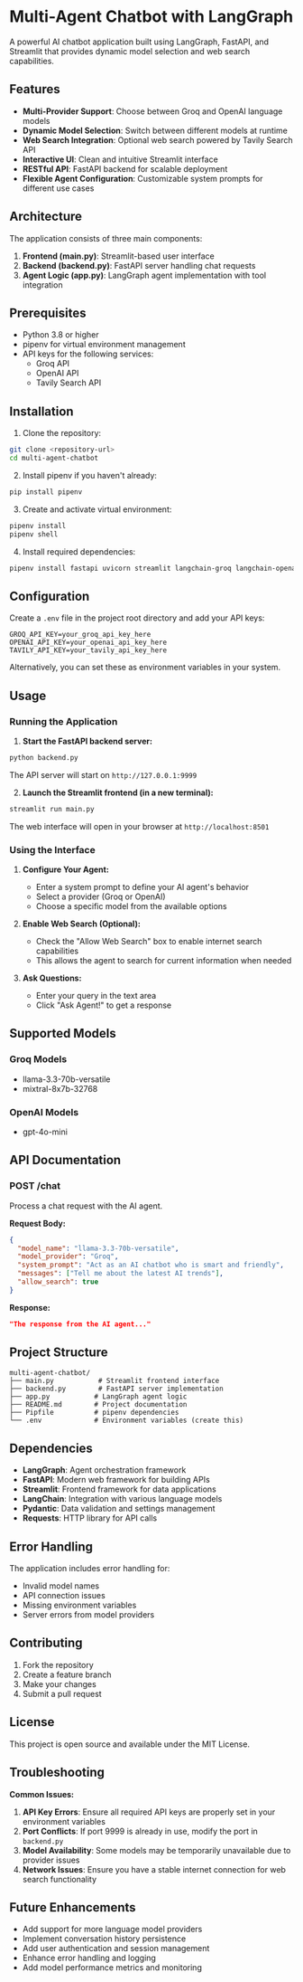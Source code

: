 # Multi-Agent Chatbot with LangGraph

A powerful AI chatbot application built using LangGraph, FastAPI, and Streamlit that provides dynamic model selection and web search capabilities.

## Features

- **Multi-Provider Support**: Choose between Groq and OpenAI language models
- **Dynamic Model Selection**: Switch between different models at runtime
- **Web Search Integration**: Optional web search powered by Tavily Search API
- **Interactive UI**: Clean and intuitive Streamlit interface
- **RESTful API**: FastAPI backend for scalable deployment
- **Flexible Agent Configuration**: Customizable system prompts for different use cases

## Architecture

The application consists of three main components:

1. **Frontend (main.py)**: Streamlit-based user interface
2. **Backend (backend.py)**: FastAPI server handling chat requests
3. **Agent Logic (app.py)**: LangGraph agent implementation with tool integration

## Prerequisites

- Python 3.8 or higher
- pipenv for virtual environment management
- API keys for the following services:
  - Groq API
  - OpenAI API
  - Tavily Search API

## Installation

1. Clone the repository:
```bash
git clone <repository-url>
cd multi-agent-chatbot
```

2. Install pipenv if you haven't already:
```bash
pip install pipenv
```

3. Create and activate virtual environment:
```bash
pipenv install
pipenv shell
```

4. Install required dependencies:
```bash
pipenv install fastapi uvicorn streamlit langchain-groq langchain-openai langchain-community langgraph requests pydantic
```

## Configuration

Create a `.env` file in the project root directory and add your API keys:

```env
GROQ_API_KEY=your_groq_api_key_here
OPENAI_API_KEY=your_openai_api_key_here
TAVILY_API_KEY=your_tavily_api_key_here
```

Alternatively, you can set these as environment variables in your system.

## Usage

### Running the Application

1. **Start the FastAPI backend server:**
```bash
python backend.py
```
The API server will start on `http://127.0.0.1:9999`

2. **Launch the Streamlit frontend (in a new terminal):**
```bash
streamlit run main.py
```
The web interface will open in your browser at `http://localhost:8501`

### Using the Interface

1. **Configure Your Agent:**
   - Enter a system prompt to define your AI agent's behavior
   - Select a provider (Groq or OpenAI)
   - Choose a specific model from the available options

2. **Enable Web Search (Optional):**
   - Check the "Allow Web Search" box to enable internet search capabilities
   - This allows the agent to search for current information when needed

3. **Ask Questions:**
   - Enter your query in the text area
   - Click "Ask Agent!" to get a response

## Supported Models

### Groq Models
- llama-3.3-70b-versatile
- mixtral-8x7b-32768

### OpenAI Models
- gpt-4o-mini

## API Documentation

### POST /chat

Process a chat request with the AI agent.

**Request Body:**
```json
{
  "model_name": "llama-3.3-70b-versatile",
  "model_provider": "Groq",
  "system_prompt": "Act as an AI chatbot who is smart and friendly",
  "messages": ["Tell me about the latest AI trends"],
  "allow_search": true
}
```

**Response:**
```json
"The response from the AI agent..."
```

## Project Structure

```
multi-agent-chatbot/
├── main.py           # Streamlit frontend interface
├── backend.py        # FastAPI server implementation
├── app.py           # LangGraph agent logic
├── README.md        # Project documentation
├── Pipfile          # pipenv dependencies
└── .env             # Environment variables (create this)
```

## Dependencies

- **LangGraph**: Agent orchestration framework
- **FastAPI**: Modern web framework for building APIs
- **Streamlit**: Frontend framework for data applications
- **LangChain**: Integration with various language models
- **Pydantic**: Data validation and settings management
- **Requests**: HTTP library for API calls

## Error Handling

The application includes error handling for:
- Invalid model names
- API connection issues
- Missing environment variables
- Server errors from model providers

## Contributing

1. Fork the repository
2. Create a feature branch
3. Make your changes
4. Submit a pull request

## License

This project is open source and available under the MIT License.

## Troubleshooting

**Common Issues:**

1. **API Key Errors**: Ensure all required API keys are properly set in your environment variables
2. **Port Conflicts**: If port 9999 is already in use, modify the port in `backend.py`
3. **Model Availability**: Some models may be temporarily unavailable due to provider issues
4. **Network Issues**: Ensure you have a stable internet connection for web search functionality

## Future Enhancements

- Add support for more language model providers
- Implement conversation history persistence
- Add user authentication and session management
- Enhance error handling and logging
- Add model performance metrics and monitoring